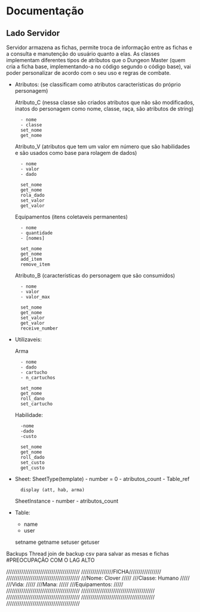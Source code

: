 # Documentação

## Lado Servidor
Servidor armazena as fichas, permite troca de informação entre as fichas e a consulta e manutenção do usuário quanto a elas. 
As classes implementam diferentes tipos de atributos que o Dungeon Master (quem cria a ficha base, implementando-a no código segundo o código base), vai poder personalizar de acordo com o seu uso e regras de combate.


- Atributos: 
    (se classificam como atributos características do próprio personagem)

    Atributo_C 
    (nessa classe são criados atributos que não são modificados, inatos do personagem como nome, classe, raça, são atributos de string)

        - nome
        - classe
        set_nome
        get_nome

    Atributo_V
    (atributos que tem um valor em número que são habilidades e são usados como base para rolagem de dados)

        - nome
        - valor
        - dado
        
        set_nome
        get_nome
        rola_dado
        set_valor
        get_valor
    
    Equipamentos
    (itens coletaveis permanentes)

        - nome
        - quantidade
        - [nomes]

        set_nome
        get_nome
        add_item
        remove_item


    Atributo_B
    (características do personagem que são consumidos)
    
        - nome
        - valor
        - valor_max

        set_nome
        get_nome
        set_valor
        get_valor
        receive_number

- Utilizaveis: 
    
    Arma

        - nome
        - dado
        - cartucho
        - n_cartuchos

        set_nome
        get_nome
        roll_dano
        set_cartucho

    Habilidade:

        -nome
        -dado
        -custo
        
        set_nome
        get_nome
        roll_dado
        set_custo
        get_custo
        

- Sheet: 
    SheetType(template)
        - number = 0
        - atributos_count
        - Table_ref

        display (att, hab, arma)
        
    SheetInstance
        - number
        - atributos_count


- Table:
    - name
    - user

    setname
    getname
    setuser
    getuser



Backups
Thread join de backup
csv para salvar as mesas e fichas
#PREOCUPAÇÃO COM O LAG ALTO


///////////////////////////////////////
/////////////////FICHA/////////////////
///////////////////////////////////////
///Nome:      Clover              /////
///Classe:         Humano         /////
///Vida:                          /////
///Mana:                          /////
///Equipamentos:                  /////
///////////////////////////////////////
///////////////////////////////////////
///////////////////////////////////////
///////////////////////////////////////
///////////////////////////////////////